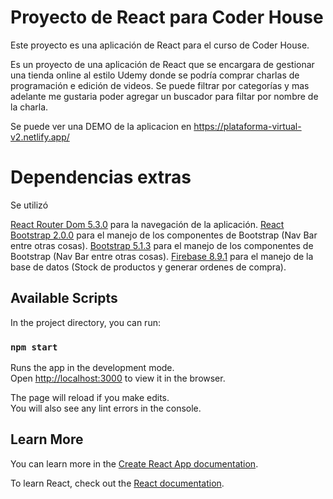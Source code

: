 # Proyecto de React para Coder House

Este proyecto es una aplicación de React para el curso de Coder House.

Es un proyecto de una aplicación de React que se encargara de gestionar una tienda online al estilo Udemy donde se podría comprar charlas de programación e edición de videos. Se puede filtrar por categorías y mas adelante me gustaria poder agregar un buscador para filtar por nombre de la charla.

Se puede ver una DEMO de la aplicacion en https://plataforma-virtual-v2.netlify.app/

# Dependencias extras

Se utilizó

[React Router Dom 5.3.0](https://reacttraining.com/react-router/web/guides/quick-start) para la navegación de la aplicación.
[React Bootstrap 2.0.0](https://react-bootstrap.github.io) para el manejo de los componentes de Bootstrap (Nav Bar entre otras cosas).
[Bootstrap 5.1.3](https://getbootstrap.com/) para el manejo de los componentes de Bootstrap (Nav Bar entre otras cosas).
[Firebase 8.9.1](https://firebase.google.com/) para el manejo de la base de datos (Stock de productos y generar ordenes de compra).

## Available Scripts

In the project directory, you can run:

### `npm start`

Runs the app in the development mode.\
Open [http://localhost:3000](http://localhost:3000) to view it in the browser.

The page will reload if you make edits.\
You will also see any lint errors in the console.

## Learn More

You can learn more in the [Create React App documentation](https://facebook.github.io/create-react-app/docs/getting-started).

To learn React, check out the [React documentation](https://reactjs.org/).
